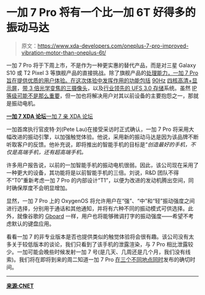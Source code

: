 # 一加 7 Pro 将有一个比一加 6T 好得多的振动马达

> 原文：<https://www.xda-developers.com/oneplus-7-pro-improved-vibration-motor-than-oneplus-6t/>

一加 7 Pro 将于下周上市，不是作为一种更实惠的替代产品，而是对三星 Galaxy S10 或 T2 Pixel 3 等旗舰产品的直接挑战。除了旗舰产品的[处理能力，一加 7 Pro 旨在提供优质的用户体验。在这次体验中发挥作用的功能包括](https://www.xda-developers.com/oneplus-snapdragon-855-5g-expensive/) [90Hz](https://www.xda-developers.com/oneplus-7-pro-tipped-to-come-with-90hz-quad-hd-super-amoled-display-48mp-rear-camera-usb-3-1-and-30w-warp-charging/) [四核高清+显示屏](https://www.xda-developers.com/oneplus-7-pro-hdr10/)，[带 3 倍光学变焦的三摄像头](https://www.xda-developers.com/oneplus-7-pro-triple-rear-cameras/)，以及[行业领先的 UFS 3.0 存储](https://www.xda-developers.com/oneplus-7-pro-ufs-3-0-storage/)系统。虽然 [IP 等级可能不是那么重要](https://www.xda-developers.com/oneplus-7-pro-ip-rating-water-resistance/)，但一加也将解决用户对其以前设备的主要抱怨之一，那就是振动电机。

[**一加 7 XDA 论坛**](https://www.xda-developers.com/oneplus-7-forums-open/)[一加 7 亲 XDA 论坛](https://forum.xda-developers.com/oneplus-7-pro)

一加首席执行官皮特·刘(Pete Lau)在接受采访时正式确认，一加 7 Pro 将采用大幅改进的振动引擎，以加强触觉体验。他说，采用新的振动马达是因为该品牌不断听取客户的反馈。他补充说，即将推出的智能手机的目标是“*创造最好的手机，不仅是高端手机，还有超高端手机。*

许多用户报告说，以前的一加智能手机的振动电机很弱。因此，该公司现在采用了一种更大的设备，其功能将是以前智能手机的三倍。刘说，R&D 团队不得不“T0”重新考虑一加 7 Pro 的内部设计“T1”，以便为改进的发动机腾出空间，同时确保厚度不会明显增加。

显然，一加 7 Pro 上的 OxygenOS 将允许用户在“强”、“中”和“轻”振动强度之间进行选择，分别用于通话和其他通知，并将有六种不同的振动模式可供选择。此外，就像谷歌的 [Gboard](https://www.xda-developers.com/gboard-on-device-voice-dictation-pixel-phones/) 一样，用户也将能够微调打字的振动强度——希望不考虑默认的键盘应用。

看看一加 7 的非专业版本是否也提供类似的触觉体验将会很有趣。该公司没有太多关于较低版本的谈论，我们只看到了该手机的泄露渲染，与 7 Pro 相比泄露较少。一加可能会晚些时候发射一加 7 号(是几天、几周还是几个月，我们没有线索)。我们将在即将到来的周二知道一加 7 Pro [在三个不同地点同时](https://www.xda-developers.com/oneplus-7-announcement-launch-event/)发布的确切时间。

* * *

[**来源:CNET**](https://www.cnet.com/news/exclusive-oneplus-7-pro-will-fix-this-one-disappointing-feature/)